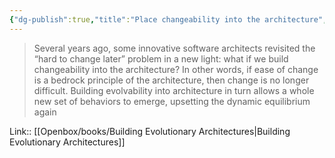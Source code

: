 ```yaml
---
{"dg-publish":true,"title":"Place changeability into the architecture","tags":["quotes"],"date":"2022-09-02T22:26:38+03:00","modified_at":"2023-01-03T10:52:15+04:00","alias":"Place changeability into the architecture","dg-path":"/quotes/202209022226.md","permalink":"/quotes/202209022226/","dgPassFrontmatter":true}
---
```



> Several years ago, some innovative software architects revisited the “hard to change later” problem in a new light: what if we build changeability into the architecture? In other words, if ease of change is a bedrock principle of the architecture, then change is no longer difficult. Building evolvability into architecture in turn allows a whole new set of behaviors to emerge, upsetting the dynamic equilibrium again

Link:: [[Openbox/books/Building Evolutionary Architectures\|Building Evolutionary Architectures]]
